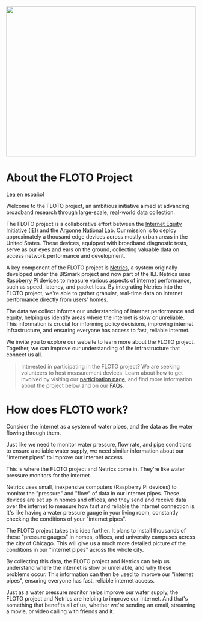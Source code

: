 <img src='https://internetequity.uchicago.edu/wp-content/uploads/2022/05/iStock-1254825733.jpg' height='400px' width='100%'>

# About the FLOTO Project

[Lea en español](https://internetequity.org/floto/index-es.html)

Welcome to the FLOTO project, an ambitious initiative aimed at advancing broadband research through large-scale, real-world data collection.

The FLOTO project is a collaborative effort between the [Internet Equity Initiative (IEI)](https://internetequity.uchicago.edu/) and the [Argonne National Lab](https://www.anl.gov/). Our mission is to deploy approximately a thousand edge devices across mostly urban areas in the United States. These devices, equipped with broadband diagnostic tests, serve as our eyes and ears on the ground, collecting valuable data on access network performance and development.

A key component of the FLOTO project is [Netrics](https://github.com/internet-equity/netrics), a system originally developed under the BISmark project and now part of the IEI. Netrics uses [Raspberry Pi](https://www.raspberrypi.com/products/raspberry-pi-4-model-b/) devices to measure various aspects of internet performance, such as speed, latency, and packet loss. By integrating Netrics into the FLOTO project, we're able to gather granular, real-time data on internet performance directly from users' homes.

The data we collect informs our understanding of internet performance and equity, helping us identify areas where the internet is slow or unreliable. This information is crucial for informing policy decisions, improving internet infrastructure, and ensuring everyone has access to fast, reliable internet.

We invite you to explore our website to learn more about the FLOTO project. Together, we can improve our understanding of the infrastructure that connect us all.

> Interested in participating in the FLOTO project? We are seeking volunteers to host measurement devices. Learn about how to get involved by visiting our [participation page](https://internetequity.org/floto/participate.html), and find more information about the project below and on our [FAQs](https://internetequity.org/floto/faqs.html).

# How does FLOTO work?

Consider the internet as a system of water pipes, and the data as the water flowing through them.

Just like we need to monitor water pressure, flow rate, and pipe conditions to ensure a reliable water supply, we need similar information about our "internet pipes" to improve our internet access.

This is where the FLOTO project and Netrics come in. They're like water pressure monitors for the internet.

Netrics uses small, inexpensive computers (Raspberry Pi devices) to monitor the "pressure" and "flow" of data in our internet pipes. These devices are set up in homes and offices, and they send and receive data over the internet to measure how fast and reliable the internet connection is. It's like having a water pressure gauge in your living room, constantly checking the conditions of your "internet pipes".

The FLOTO project takes this idea further. It plans to install thousands of these "pressure gauges" in homes, offices, and university campuses across the city of Chicago. This will give us a much more detailed picture of the conditions in our "internet pipes" across the whole city.

By collecting this data, the FLOTO project and Netrics can help us understand where the internet is slow or unreliable, and why these problems occur. This information can then be used to improve our "internet pipes", ensuring everyone has fast, reliable internet access.

Just as a water pressure monitor helps improve our water supply, the FLOTO project and Netrics are helping to improve our internet. And that's something that benefits all of us, whether we're sending an email, streaming a movie, or video calling with friends and it.
